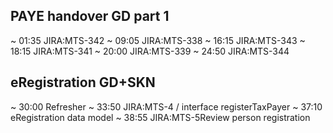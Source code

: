 ## PAYE handover GD part 1

~ 01:35 JIRA:MTS-342
~ 09:05 JIRA:MTS-338
~ 16:15 JIRA:MTS-343
~ 18:15 JIRA:MTS-341
~ 20:00 JIRA:MTS-339
~ 24:50 JIRA:MTS-344

## eRegistration GD+SKN

~ 30:00 Refresher
~ 33:50  JIRA:MTS-4 / interface registerTaxPayer
~ 37:10 eRegistration data model
~ 38:55 JIRA:MTS-5Review person registration


























